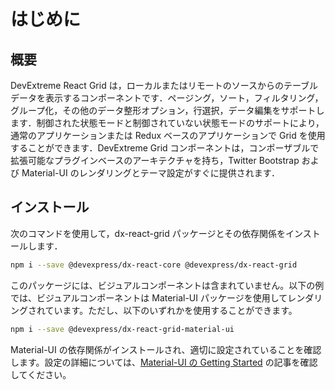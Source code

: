 # はじめに

## 概要

DevExtreme React Grid は，ローカルまたはリモートのソースからのテーブルデータを表示するコンポーネントです．ページング，ソート，フィルタリング，グループ化，その他のデータ整形オプション，行選択，データ編集をサポートします．制御された状態モードと制御されていない状態モードのサポートにより，通常のアプリケーションまたは Redux ベースのアプリケーションで Grid を使用することができます．DevExtreme Grid コンポーネントは，コンポーザブルで拡張可能なプラグインベースのアーキテクチャを持ち，Twitter Bootstrap および Material-UI のレンダリングとテーマ設定がすぐに提供されます．

## インストール

次のコマンドを使用して，dx-react-grid パッケージとその依存関係をインストールします．

```bash
npm i --save @devexpress/dx-react-core @devexpress/dx-react-grid
```

このパッケージには、ビジュアルコンポーネントは含まれていません。以下の例では、ビジュアルコンポーネントは Material-UI パッケージを使用してレンダリングされています。ただし、以下のいずれかを使用することができます。

```bash
npm i --save @devexpress/dx-react-grid-material-ui
```

Material-UI の依存関係がインストールされ、適切に設定されていることを確認します。設定の詳細については、[Material-UI の Getting Started](https://mui.com/material-ui/getting-started/installation/) の記事を確認してください。
